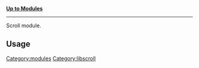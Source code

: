 [**Up to Modules**](:Category:modules "wikilink")

------------------------------------------------------------------------

Scroll module.

Usage
-----

<Category:modules> <Category:libscroll>
